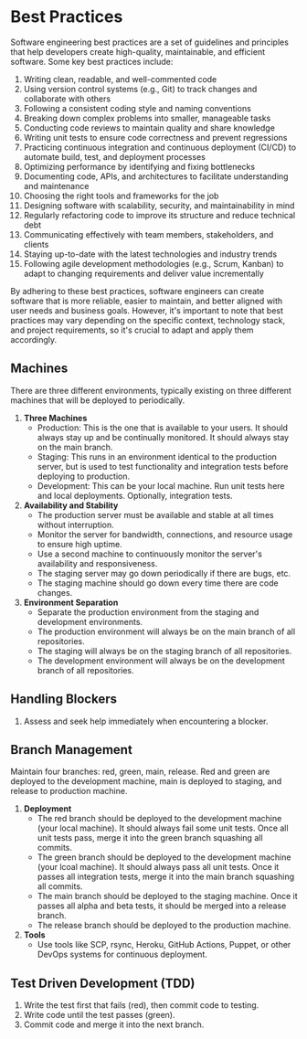 # Best Practices

Software engineering best practices are a set of guidelines and principles that help developers create high-quality, maintainable, and efficient software. Some key best practices include:

1. Writing clean, readable, and well-commented code
2. Using version control systems (e.g., Git) to track changes and collaborate with others
3. Following a consistent coding style and naming conventions
4. Breaking down complex problems into smaller, manageable tasks
5. Conducting code reviews to maintain quality and share knowledge
6. Writing unit tests to ensure code correctness and prevent regressions
7. Practicing continuous integration and continuous deployment (CI/CD) to automate build, test, and deployment processes
8. Optimizing performance by identifying and fixing bottlenecks
9. Documenting code, APIs, and architectures to facilitate understanding and maintenance
10. Choosing the right tools and frameworks for the job
11. Designing software with scalability, security, and maintainability in mind
12. Regularly refactoring code to improve its structure and reduce technical debt
13. Communicating effectively with team members, stakeholders, and clients
14. Staying up-to-date with the latest technologies and industry trends
15. Following agile development methodologies (e.g., Scrum, Kanban) to adapt to changing requirements and deliver value incrementally

By adhering to these best practices, software engineers can create software that is more reliable, easier to maintain, and better aligned with user needs and business goals. However, it's important to note that best practices may vary depending on the specific context, technology stack, and project requirements, so it's crucial to adapt and apply them accordingly.

## Machines

There are three different environments, typically existing on three different machines that will be deployed to periodically.

1. **Three Machines**
   - Production: This is the one that is available to your users. It should always stay up and be continually monitored. It should always stay on the main branch.
   - Staging: This runs in an environment identical to the production server, but is used to test functionality and integration tests before deploying to production.
   - Development: This can be your local machine. Run unit tests here and local deployments. Optionally, integration tests.
2. **Availability and Stability**
   - The production server must be available and stable at all times without interruption.
   - Monitor the server for bandwidth, connections, and resource usage to ensure high uptime.
   - Use a second machine to continuously monitor the server's availability and responsiveness.
   - The staging server may go down periodically if there are bugs, etc.
   - The staging machine should go down every time there are code changes.
3. **Environment Separation**
   - Separate the production environment from the staging and development environments.
   - The production environment will always be on the main branch of all repositories.
   - The staging will always be on the staging branch of all repositories.
   - The development environment will always be on the development branch of all repositories.
     
## Handling Blockers
1. Assess and seek help immediately when encountering a blocker.

## Branch Management
Maintain four branches: red, green, main, release. Red and green are deployed to the development machine, main is deployed to staging, and release to production machine.

1. **Deployment**
   - The red branch should be deployed to the development machine (your local machine). It should always fail some unit tests. Once all unit tests pass, merge it into the green branch squashing all commits.
   - The green branch should be deployed to the development machine (your lcoal machine). It should always pass all unit tests. Once it passes all integration tests, merge it into the main branch squashing all commits.
   - The main branch should be deployed to the staging machine. Once it passes all alpha and beta tests, it should be merged into a release branch.
   - The release branch should be deployed to the production machine.
2. **Tools**
   - Use tools like SCP, rsync, Heroku, GitHub Actions, Puppet, or other DevOps systems for continuous deployment.


## Test Driven Development (TDD)
1. Write the test first that fails (red), then commit code to testing.
2. Write code until the test passes (green).
3. Commit code and merge it into the next branch.
